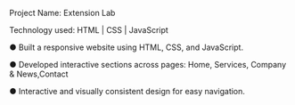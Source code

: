 Project Name: Extension Lab

Technology used: HTML | CSS | JavaScript 

● Built a responsive website using HTML, CSS, and JavaScript.

● Developed interactive sections across  pages: Home, Services, Company & News,Contact 

● Interactive and visually consistent design for easy navigation. 
